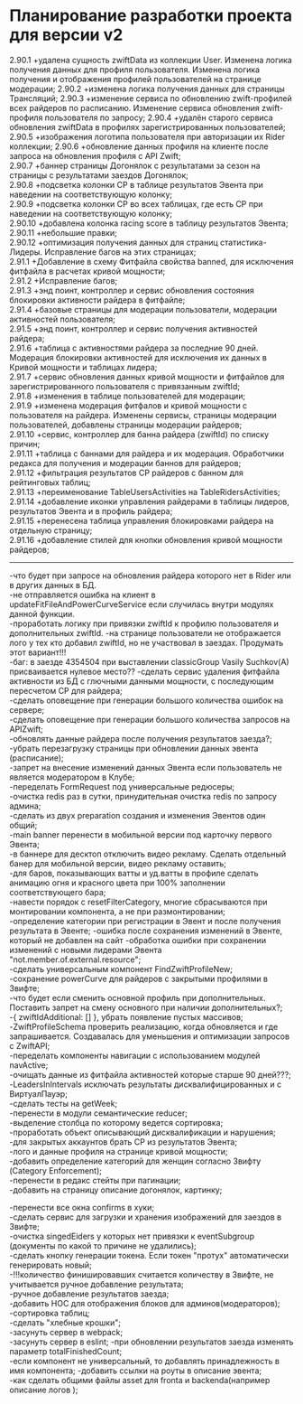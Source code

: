 # Планирование разработки проекта для версии v2

2.90.1 +удалена сущность zwiftData из коллекции User. Изменена логика получения данных для профиля пользователя. Изменена логика получения и отображения профилей пользователей на странице модерации; 
2.90.2 +изменена логика получения данных для страницы Трансляций; 
2.90.3 +изменение сервиса по обновлению zwift-профилей всех райдеров по расписанию. Изменение сервиса обновления zwift-профиля пользователя по запросу; 
2.90.4 +удалён старого сервиса обновления zwiftData в профилях зарегистрированных пользователей;  
2.90.5 +изображения логотипа пользователя при авторизации их Rider коллекции; 
2.90.6 +обновление данных профиля на клиенте после запроса на обновления профиля с API Zwift;  
2.90.7 +баннер страницы Догонялок с результатами за сезон на страницы с результатами заездов Догонялок;  
2.90.8 +подсветка колонки CP в таблице результатов Эвента при наведении на соответствующую колонку;  
2.90.9 +подсветка колонки CP во всех таблицах, где есть CP при наведении на соответствующую колонку;  
2.90.10 +добавлена колонка racing score в таблицу результатов Эвента;  
2.90.11 +небольшие правки;  
2.90.12 +оптимизация получения данных для страниц статистика-Лидеры. Исправление багов на этих страницах;  
2.91.1 +Добавление в схему Фитфайла свойства banned, для исключения фитфайла в расчетах кривой мощности;  
2.91.2 +Исправление багов;  
2.91.3 +энд поинт, контроллер и сервис обновления состояния блокировки активности райдера в фитфайле;  
2.91.4 +базовые страницы для модерации пользователи, модерации активностей пользователя;  
2.91.5 +энд поинт, контроллер и сервис получения активностей райдера;  
2.91.6 +таблица с активностями райдера за последние 90 дней. Модерация блокировки активностей для исключения их данных в Кривой мощности и таблицах лидера;  
2.91.7 +сервис обновления данных кривой мощности и фитфайлов для зарегистрированного пользователя с привязанным zwiftId;  
2.91.8 +изменения в таблице пользователей для модерации;  
2.91.9 +изменена модерация фитфалов и кривой мощности с пользователя на райдера. Изменены сервисы, страницы модерации пользователей, добавлены страницы модерации райдеров;  
2.91.10 +сервис, контроллер для банна райдера (zwiftId) по списку причин;  
2.91.11 +таблица с баннами для райдера и их модерация. Обработчики редакса для получения и модерации баннов для райдеров;  
2.91.12 +фильтрация результатов CP райдеров с банном для рейтинговых таблиц;  
2.91.13 +переименование TableUsersActivities на TableRidersActivities;  
2.91.14 +добавление иконки управления райдерами в таблицы лидеров, результатов Эвента и в профиль райдера;  
2.91.15 +перенесена таблица управления блокировками райдера на отдельную страницу;  
2.91.16 +добавление стилей для кнопки обновления кривой мощности райдеров;  





---
-что будет при запросе на обновления райдера которого нет в Rider или в других данных в БД.  
-не отправляется ошибка на клиент в updateFitFileAndPowerCurveService если случилась внутри модулях данной функции.  
-проработать логику при привязки zwiftId к профилю пользователя и дополнительных zwiftId.
-на странице пользователи не отображается лого у тех кто добавил zwiftId, но не участвовал в заездах. Продумать этот вариант!!!  
-баг: в заезде 4354504 при выставлении classicGroup Vasily Suchkov(A) присваивается нулевое место??
-сделать сервис удаления фитфайла активности из БД с глючными данными мощности, с последующим пересчетом CP для райдера;  
-сделать оповещение при генерации большого количества ошибок на сервере;  
-сделать оповещение при генерации большого количества запросов на APIZwift;  
-обновлять данные райдера после получения результатов заезда?;  
-убрать перезагрузку страницы при обновлении данных эвента (расписание);  
-запрет на внесение изменений данных Эвента если пользователь не является модератором в Клубе;  
-переделать FormRequest под универсальные редюсеры;  
-очистка redis раз в сутки, принудительная очистка redis по запросу админа;  
-сделать из двух preparation создания и изменения Эвентов один общий;  
-main banner перенести в мобильной версии под карточку первого Эвента;  
-в баннере для десктоп отключить видео рекламу. Сделать отдельный банер для мобильной версии, видео рекламу оставить;  
-для баров, показывающих ватты и уд.ватты в профиле сделать анимацию огня и красного цвета при 100% заполнении соответствующего бара;  
-навести порядок с resetFilterCategory, многие сбрасываются при монтировании компонента, а не при размонтировании;  
-определение категории при регистрации в Эвент и после получения результата в Эвенте;
-ошибка после сохранения изменений в Эвенте, который не добавлен на сайт 
-обработка ошибки при сохранении изменений с новыми лидерами Эвента "not.member.of.external.resource";  
-сделать универсальным компонент FindZwiftProfileNew;  
-сохранение powerCurve для райдеров с закрытыми профилями в Звифте;  
-что будет если сменить основной профиль при дополнительных. Поставить запрет на смену основного
при наличии дополнительных?;  
-{ zwiftIdAdditional: [] }, убрать появление пустых массивов;  
-ZwiftProfileSchema проверить реализацию, когда обновляется и где запрашивается. Создавалась для
уменьшения и оптимизации запросов с ZwiftAPI;  
 -переделать компоненты навигации с использованием модулей navActive;  
-очищать данные из фитфайла активностей которые старше 90 дней???;  
-LeadersInIntervals исключать результаты дисквалифицированных и с ВиртуалПауэр;  
-сделать тесты на getWeek;  
-перенести в модули семантические reducer;  
-выделение столбца по которому ведется сортировка;  
-проработать объект описывающий дисквалификации и нарушения;  
-для закрытых аккаунтов брать CP из результатов Эвента;  
-лого и данные профиля на странице кривой мощности;  
-добавить определение категорий для женщин согласно Звифту (Category Enforcement);  
-перенести в редакс стейты при пагинации;  
-добавить на страницу описание догонялок, картинку;

-перенести все окна confirms в хуки;  
-сделать сервис для загрузки и хранения изображений для заездов в Звифте;  
-очистка singedEiders у которых нет привязки к eventSubgroup (документы по какой то причине не
удалились);  
-сделать кнопку генерации токена. Если токен "протух" автоматически генерировать новый;  
-!!!количество финишировавших считается количеству в Звифте, не учитывается ручное добавление
результата;  
-ручное добавление результатов заезда;  
-добавить HOC для отображения блоков для админов(модераторов);  
-сортировка таблиц;  
-сделать "хлебные крошки";  
-засунуть сервер в webpack;  
-засунуть сервер в eslint; -при обновлении результатов заезда изменять параметр
totalFinishedCount;  
-если компонент не универсальный, то добавлять принадлежность в имя компонента; -добавить ссылки
на роуты в описание эвента;  
-как сделать общими файлы asset для fronta и backenda(например описание логов );  
